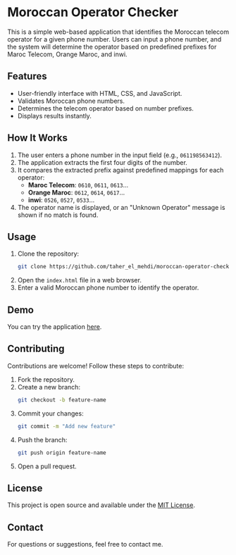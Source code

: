 # Moroccan Operator Checker
This is a simple web-based application that identifies the Moroccan telecom operator for a given phone number. Users can input a phone number, and the system will determine the operator based on predefined prefixes for Maroc Telecom, Orange Maroc, and inwi.

## Features
- User-friendly interface with HTML, CSS, and JavaScript.
- Validates Moroccan phone numbers.
- Determines the telecom operator based on number prefixes.
- Displays results instantly.

## How It Works
1. The user enters a phone number in the input field (e.g., `061198563412`).
2. The application extracts the first four digits of the number.
3. It compares the extracted prefix against predefined mappings for each operator:
   - **Maroc Telecom**: `0610`, `0611`, `0613`...
   - **Orange Maroc**: `0612`, `0614`, `0617`...
   - **inwi**: `0526`, `0527`, `0533`...
4. The operator name is displayed, or an "Unknown Operator" message is shown if no match is found.

## Usage
1. Clone the repository:
   ```bash
   git clone https://github.com/taher_el_mehdi/moroccan-operator-checker.git
   ```
2. Open the `index.html` file in a web browser.
3. Enter a valid Moroccan phone number to identify the operator.

## Demo
You can try the application [here](#).

## Contributing
Contributions are welcome! Follow these steps to contribute:
1. Fork the repository.
2. Create a new branch:
   ```bash
   git checkout -b feature-name
   ```
3. Commit your changes:
   ```bash
   git commit -m "Add new feature"
   ```
4. Push the branch:
   ```bash
   git push origin feature-name
   ```
5. Open a pull request.

## License
This project is open source and available under the [MIT License](LICENSE).

## Contact
For questions or suggestions, feel free to contact me.